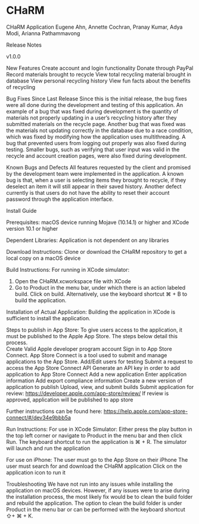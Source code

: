 # CHaRM
CHaRM Application
Eugene Ahn, Annette Cochran, Pranay Kumar, Adya Modi, Arianna Pathammavong


Release Notes

v1.0.0

New Features
Create account and login functionality
Donate through PayPal
Record materials brought to recycle
View total recycling material brought in database
View personal recycling history
View fun facts about the benefits of recycling

Bug Fixes Since Last Release
Since this is the initial release, the bug fixes were all done during the development and testing of this application. An example of a bug that was fixed during development is the quantity of materials not properly updating in a user’s recycling history after they submitted materials on the recycle page. Another bug that was fixed was the materials not updating correctly in the database due to a race condition, which was fixed by modifying how the application uses multithreading. A bug that prevented users from logging out properly was also fixed during testing. Smaller bugs, such as verifying that user input was valid in the recycle and account creation pages, were also fixed during development.

Known Bugs and Defects
All features requested by the client and promised by the development team were implemented in the application. A known bug is that, when a user is selecting items they brought to recycle, if they deselect an item it will still appear in their saved history. Another defect currently is that users do not have the ability to reset their account password through the application interface. 

Install Guide

Prerequisites: macOS device running Mojave (10.14.1) or higher and XCode version 10.1 or higher

Dependent Libraries: Application is not dependent on any libraries
 
Download Instructions:
Clone or download the CHaRM repository to get a local copy on a macOS device

Build Instructions:
For running in XCode simulator:
1. Open the CHaRM.xcworkspace file with XCode
2. Go to Product in the menu bar, under which there is an action labeled build. Click on build. Alternatively, use the keyboard shortcut ⌘ + B to build the application.

Installation of Actual Application:
Building the application in XCode is sufficient to install the application. 

Steps to publish in App Store:
To give users access to the application, it must be published to the Apple App Store. The steps below detail this process.   
Create Valid Apple developer program account
Sign in to App Store Connect. App Store Connect is a tool used to submit and manage applications to the App Store. 
Add/Edit users for testing
Submit a request to access the App Store Connect API
Generate an API key in order to add application to App Store Connect
Add a new application
Enter application information
Add export compliance information
Create a new version of application to publish
Upload, view, and submit builds
Submit application for review: https://developer.apple.com/app-store/review/
If review is approved, application will be published to app store

Further instructions can be found here: https://help.apple.com/app-store-connect/#/dev34e9bbb5a

Run Instructions:
For use in XCode Simulator:
Either press the play button in the top left corner or navigate to Product in the menu bar and then click Run. The keyboard shortcut to run the application is ⌘ + R. 
The simulator will launch and run the application

For use on iPhone:
The user must go to the App Store on their iPhone
The user must search for and download the CHaRM application
Click on the application icon to run it

Troubleshooting
We have not run into any issues while installing the application on macOS devices. However, if any issues were to arise during the installation process, the most likely fix would be to clean the build folder and rebuild the application. The option to clean the build folder is under Product in the menu bar or can be performed with the keyboard shortcut ⇧+ ⌘ + K.
